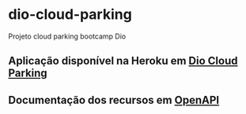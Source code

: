# dio-cloud-parking
Projeto cloud parking bootcamp Dio

## Aplicação disponível na Heroku em <a href="https://parking-diome.herokuapp.com/">Dio Cloud Parking</a>

## Documentação dos recursos em <a href="http://localhost:8080/swagger-ui.html">OpenAPI</a>